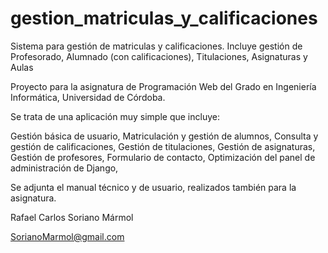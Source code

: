 # gestion_matriculas_y_calificaciones
Sistema para gestión de matriculas y calificaciones. Incluye gestión de Profesorado, Alumnado (con calificaciones), Titulaciones, Asignaturas y Aulas

Proyecto para la asignatura de Programación Web del Grado en Ingeniería Informática, Universidad de Córdoba.

Se trata de una aplicación muy simple que incluye:

Gestión básica de usuario, 
Matriculación y gestión de alumnos,
Consulta y gestión de calificaciones, 
Gestión de titulaciones, 
Gestión de asignaturas, 
Gestión de profesores, 
Formulario de contacto, 
Optimización del panel de administración de Django, 


Se adjunta el manual técnico y de usuario, realizados también para la asignatura.

Rafael Carlos Soriano Mármol

SorianoMarmol@gmail.com
